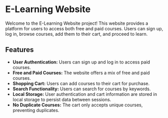 # E-Learning Website

Welcome to the E-Learning Website project! This website provides a platform for users to access both free and paid courses. Users can sign up, log in, browse courses, add them to their cart, and proceed to learn. 

## Features

- **User Authentication:** Users can sign up and log in to access paid courses.
- **Free and Paid Courses:** The website offers a mix of free and paid courses.
- **Shopping Cart:** Users can add courses to their cart for purchase.
- **Search Functionality:** Users can search for courses by keywords.
- **Local Storage:** User authentication and cart information are stored in local storage to persist data between sessions.
- **No Duplicate Courses:** The cart only accepts unique courses, preventing duplicates.
